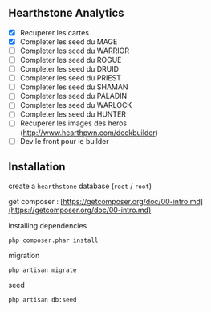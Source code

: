 ## Hearthstone Analytics
- [X] Recuperer les cartes
- [X] Completer les seed du MAGE
- [ ] Completer les seed du WARRIOR
- [ ] Completer les seed du ROGUE
- [ ] Completer les seed du DRUID
- [ ] Completer les seed du PRIEST
- [ ] Completer les seed du SHAMAN
- [ ] Completer les seed du PALADIN
- [ ] Completer les seed du WARLOCK
- [ ] Completer les seed du HUNTER
- [ ] Recuperer les images des heros (http://www.hearthpwn.com/deckbuilder)
- [ ] Dev le front pour le builder

## Installation

create a `hearthstone` database (`root` / `root`)

get composer : [https://getcomposer.org/doc/00-intro.md](https://getcomposer.org/doc/00-intro.md)

installing dependencies

`php composer.phar install`

migration

`php artisan migrate`

seed

`php artisan db:seed`
